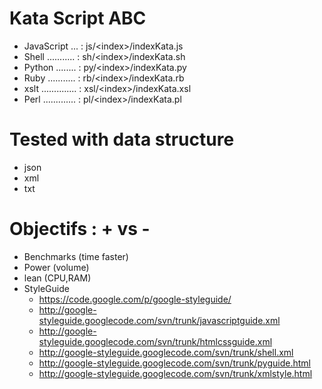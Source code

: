 Kata Script ABC
===============
  - JavaScript ... : js/\<index\>/indexKata.js
  - Shell ........... : sh/\<index\>/indexKata.sh
  - Python ........ : py/\<index\>/indexKata.py
  - Ruby ........... : rb/\<index\>/indexKata.rb
  - xslt .............. : xsl/\<index\>/indexKata.xsl
  - Perl ............. : pl/\<index\>/indexKata.pl

Tested with data structure
==========================
  - json
  - xml
  - txt

Objectifs : + vs - 
==================
  - Benchmarks  (time faster)
  - Power       (volume)
  - lean        (CPU,RAM)
  - StyleGuide
    - https://code.google.com/p/google-styleguide/
    - http://google-styleguide.googlecode.com/svn/trunk/javascriptguide.xml
    - http://google-styleguide.googlecode.com/svn/trunk/htmlcssguide.xml
    - http://google-styleguide.googlecode.com/svn/trunk/shell.xml
    - http://google-styleguide.googlecode.com/svn/trunk/pyguide.html
    - http://google-styleguide.googlecode.com/svn/trunk/xmlstyle.html
